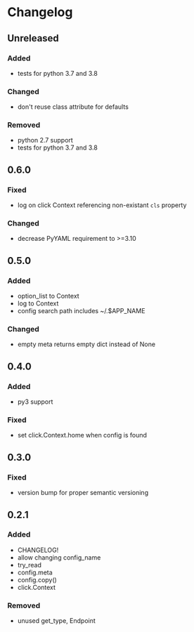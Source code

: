 # Changelog


## Unreleased
### Added
- tests for python 3.7 and 3.8
### Changed
- don't reuse class attribute for defaults
### Removed
- python 2.7 support
- tests for python 3.7 and 3.8


## 0.6.0
### Fixed
- log on click Context referencing non-existant `cls` property
### Changed
- decrease PyYAML requirement to >=3.10


## 0.5.0
### Added
- option_list to Context
- log to Context
- config search path includes ~/.$APP_NAME
### Changed
- empty meta returns empty dict instead of None


## 0.4.0
### Added
- py3 support
### Fixed
- set click.Context.home when config is found


## 0.3.0
### Fixed
- version bump for proper semantic versioning


## 0.2.1
### Added
- CHANGELOG!
- allow changing config_name
- try_read
- config.meta
- config.copy()
- click.Context
### Removed
- unused get_type, Endpoint